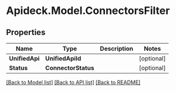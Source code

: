 # Apideck.Model.ConnectorsFilter

## Properties

Name | Type | Description | Notes
------------ | ------------- | ------------- | -------------
**UnifiedApi** | **UnifiedApiId** |  | [optional] 
**Status** | **ConnectorStatus** |  | [optional] 

[[Back to Model list]](../README.md#documentation-for-models) [[Back to API list]](../README.md#documentation-for-api-endpoints) [[Back to README]](../README.md)

